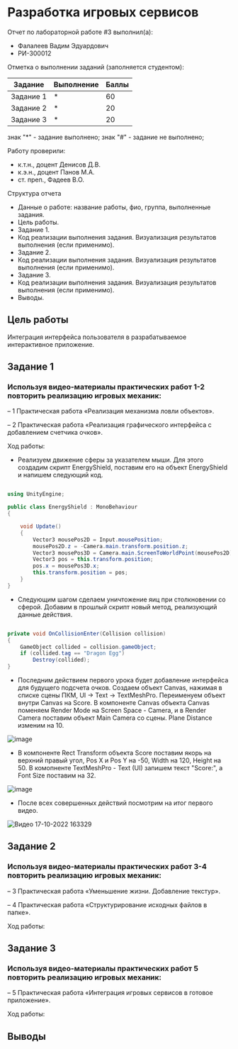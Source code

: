 # Разработка игровых сервисов
Отчет по лабораторной работе #3 выполнил(а):
- Фалалеев Вадим Эдуардович
- РИ-300012

Отметка о выполнении заданий (заполняется студентом):

| Задание | Выполнение | Баллы |
| ------ | ------ | ------ |
| Задание 1 | * | 60 |
| Задание 2 | * | 20 |
| Задание 3 | * | 20 |

знак "*" - задание выполнено; знак "#" - задание не выполнено;

Работу проверили:
- к.т.н., доцент Денисов Д.В.
- к.э.н., доцент Панов М.А.
- ст. преп., Фадеев В.О.

Структура отчета

- Данные о работе: название работы, фио, группа, выполненные задания.
- Цель работы.
- Задание 1.
- Код реализации выполнения задания. Визуализация результатов выполнения (если применимо).
- Задание 2.
- Код реализации выполнения задания. Визуализация результатов выполнения (если применимо).
- Задание 3.
- Код реализации выполнения задания. Визуализация результатов выполнения (если применимо).
- Выводы.

## Цель работы
Интеграция интерфейса пользователя в разрабатываемое интерактивное приложение.

## Задание 1
### Используя видео-материалы практических работ 1-2 повторить реализацию игровых механик:

– 1 Практическая работа «Реализация механизма ловли объектов».

– 2 Практическая работа «Реализация графического интерфейса с добавлением счетчика очков».

Ход работы:

- Реализуем движение сферы за указателем мыши. Для этого создадим скрипт EnergyShield, поставим его на объект EnergyShield и напишем следующий код.

```c#

using UnityEngine;

public class EnergyShield : MonoBehaviour
{

    void Update()
    {
        Vector3 mousePos2D = Input.mousePosition;
        mousePos2D.z = -Camera.main.transform.position.z;
        Vector3 mousePos3D = Camera.main.ScreenToWorldPoint(mousePos2D);
        Vector3 pos = this.transform.position;
        pos.x = mousePos3D.x;
        this.transform.position = pos;
    }
}

```

- Следующим шагом сделаем уничтожение яиц при столкновении со сферой. Добавим в прошлый скрипт новый метод, реализующий данные действия.

```c#

private void OnCollisionEnter(Collision collision)
{
    GameObject collided = collision.gameObject;
    if (collided.tag == "Dragon Egg")
        Destroy(collided);
}

```

- Последним действием первого урока будет добавление интерфейса для будущего подсчета очков. Создаем объект Canvas, нажимая в списке сцены ПКМ, UI -> Text -> TextMeshPro. Переименуем объект внутри Canvas на Score. В компоненте Canvas объекта Canvas поменяем Render Mode на Screen Space - Camera, и в Render Camera поставим объект Main Camera со сцены. Plane Distance изменим на 10. 

![image](https://user-images.githubusercontent.com/54228342/196152589-e958f94d-428f-4142-b716-b2b3d75888c1.png)

- В компоненте Rect Transform объекта Score поставим якорь на верхний правый угол, Pos X и Pos Y на -50, Width на 120, Height на 50. В комопненте TextMeshPro - Text (UI) запишем текст "Score:", а Font Size поставим на 32.

![image](https://user-images.githubusercontent.com/54228342/196153473-c04ef97e-2440-43ca-bb5e-76d83a952d74.png)

- После всех совершенных действий посмотрим на итог первого видео.

![Видео 17-10-2022 163329](https://user-images.githubusercontent.com/54228342/196167243-849818b6-6454-412f-a274-0ce0f243310b.gif)

## Задание 2
### Используя видео-материалы практических работ 3-4 повторить реализацию игровых механик:

– 3 Практическая работа «Уменьшение жизни. Добавление текстур».

– 4 Практическая работа «Структурирование исходных файлов в папке».

Ход работы:


## Задание 3
### Используя видео-материалы практических работ 5 повторить реализацию игровых механик:

– 5 Практическая работа «Интеграция игровых сервисов в готовое приложение».

Ход работы:


## Выводы

